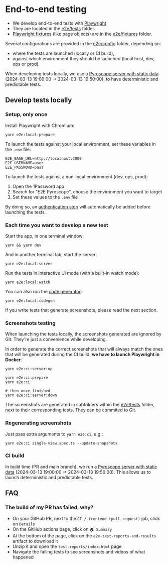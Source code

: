 # End-to-end testing

- We develop end-to-end tests with [Playwright](https://playwright.dev)
- They are located in the [e2e/tests](./tests) folder.
- [Playwright fixtures](https://playwright.dev/docs/test-fixtures) (like page objects) are in the [e2e/fixtures](./fixtures) folder.

Several configurations are provided in the [e2e/config](./config) folder, depending on:

- where the tests are launched (locally or CI build),
- against which environment they should be launched (local host, dev, ops or prod).

When developing tests locally, we use a [Pyroscope server with static data](../docker-compose.e2e.yaml) (2024-03-13 19:00:00 → 2024-03-13 19:50:00), to have deterministic and predictable tests.

## Develop tests locally

### Setup, only once

Install Playwright with Chromium:

```shell
yarn e2e:local:prepare
```

To launch the tests against your local environment, set these variables in the `.env` file:

```shell
E2E_BASE_URL=http://localhost:3000
E2E_USERNAME=user
E2E_PASSWORD=pass
```

To launch the tests against a non-local environment (dev, ops, prod):

1. Open the 1Password app
2. Search for "E2E Pyroscope", choose the environment you want to target
3. Set these values to the `.env` file

By doing so, an [authentication step](https://playwright.dev/docs/auth) will automatically be added before launching the tests.

### Each time you want to develop a new test

Start the app, in one terminal window:

```shell
yarn && yarn dev
```

And in another terminal tab, start the server:

```shell
yarn e2e:local:server
```

Run the tests in interactive UI mode (with a built-in watch mode):

```shell
yarn e2e:local:watch
```

You can also run the [code generator](https://playwright.dev/docs/codegen#running-codegen):

```shell
yarn e2e:local:codegen
```

If you write tests that generate screenshots, please read the next section.

### Screenshots testing

When launching the tests locally, the screenshots generated are ignored by Git. They're just a convenience while developing.

In order to generate the correct screenshots that will always match the ones that will be generated during the CI build, **we have to launch Playwright in Docker**:

```shell
yarn e2e:ci:server:up

yarn e2e:ci:prepare
yarn e2e:ci

# then once finished
yarn e2e:ci:server:down
```

The screenshots are generated in subfolders within the [e2e/tests](./tests) folder, next to their corresponding tests. They can be commited to Git.

### Regenerating screenshots

Just pass extra arguments to `yarn e2e:ci`, e.g.:

```shell
yarn e2e:ci single-view.spec.ts --update-snapshots
```

### CI build

In build time (PR and main branch), we run a [Pyroscope server with static data](../docker-compose.e2e.yaml) (2024-03-13 19:00:00 → 2024-03-13 19:50:00). This allows us to launch deterministic and predictable tests.

## FAQ

### The build of my PR has failed, why?

- On your GitHub PR, next to the `CI / frontend (pull_request)` job, click on `Details`
- On the GitHub actions page, click on `🏠 Summary`
- At the bottom of the page, click on the `e2e-test-reports-and-results` artifact to download it
- Unzip it and open the `test-reports/index.html` page
- Navigate the failing tests to see screenshots and videos of what happened
